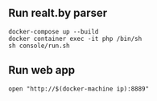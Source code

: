 ## Run realt.by parser

```
docker-compose up --build
docker container exec -it php /bin/sh
sh console/run.sh
```

## Run web app

```
open "http://$(docker-machine ip):8889"
```